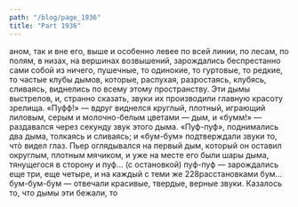 ```yaml
---
path: "/blog/page_1936"
title: "Part 1936"
---
```


аном, так и вне его, выше и особенно левее по всей линии, по лесам, по полям, в низах, на вершинах возвышений, зарождались беспрестанно сами собой из ничего, пушечные, то одинокие, то гуртовые, то редкие, то частые клубы дымов, которые, распухая, разростаясь, клубясь, сливаясь, виднелись по всему этому пространству.
Эти дымы выстрелов, и, странно сказать, звуки их производили главную красоту зрелища.
«Пуфф!» — вдруг виднелся круглый, плотный, играющий лиловым, серым и молочно-белым цветами — дым, и «бумм!» — раздавался через секунду звук этого дыма.
«Пуф-пуф», поднимались два дыма, толкаясь и сливаясь; и «бум-бум» подтверждали звуки то, чтò видел глаз.
Пьер оглядывался на первый дым, который он оставил округлым, плотным мячиком, и уже на месте его были шары дыма, тянущегося в сторону и пуф... (с остановкой) пуф-пуф — зарождались еще три, еще четыре, и на каждый с теми же 228расстановками бум... бум-бум-бум — отвечали красивые, твердые, верные звуки. Казалось то, что дымы эти бежали, то
